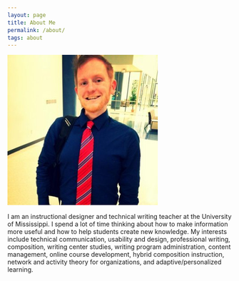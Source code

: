 ```yaml
---
layout: page
title: About Me
permalink: /about/
tags: about
---
```

![Andrew Dean Davis](/images/me.jpg) 

I am an instructional designer and technical writing teacher at the University of Mississippi. I spend a lot of time thinking about how to make information more useful and how to help students create new knowledge. My interests include technical communication, usability and design, professional writing, composition, writing center studies, writing program administration, content management, online course development, hybrid composition instruction, network and activity theory for organizations, and adaptive/personalized learning.



